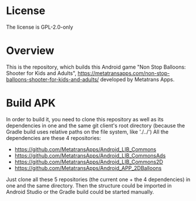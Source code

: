 # License

The license is GPL-2.0-only

# Overview

This is the repository, which builds this Android game "Non Stop Balloons: Shooter for Kids and Adults", https://metatransapps.com/non-stop-balloons-shooter-for-kids-and-adults/ developed by Metatrans Apps.

# Build APK

In order to build it, you need to clone this repository as well as its dependencies in one and the same git client's root directory (because the Gradle build uses relative paths on the file system, like './../')
All the dependencies are these 4 repositories:
  -  https://github.com/MetatransApps/Android_LIB_Commons
  -  https://github.com/MetatransApps/Android_LIB_CommonsAds
  -  https://github.com/MetatransApps/Android_LIB_Commons2D
  -  https://github.com/MetatransApps/Android_APP_2DBalloons

Just clone all these 5 repositories (the current one + the 4 dependencies) in one and the same directory.
Then the structure could be imported in Android Studio or the Gradle build could be started manually.
